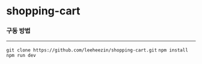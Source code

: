 # shopping-cart

### 구동 방법
---
`git clone https://github.com/leeheezin/shopping-cart.git`
`npm install`
 `npm run dev`